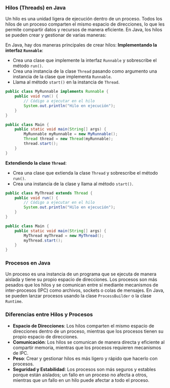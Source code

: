 ### Hilos (Threads) en Java

Un hilo es una unidad ligera de ejecución dentro de un proceso. Todos los hilos de un proceso comparten el mismo espacio de direcciones, lo que les permite compartir datos y recursos de manera eficiente. En Java, los hilos se pueden crear y gestionar de varias maneras:

En Java, hay dos maneras principales de crear hilos:
**Implementando la interfaz `Runnable`**:

- Crea una clase que implemente la interfaz `Runnable` y sobrescribe el método `run()`.
- Crea una instancia de la clase `Thread` pasando como argumento una instancia de la clase que implementa `Runnable`.
- Llama al método `start()` en la instancia de `Thread`.

```java
public class MyRunnable implements Runnable {
    public void run() {
        // Código a ejecutar en el hilo
        System.out.println("Hilo en ejecución");
    }
}

public class Main {
    public static void main(String[] args) {
        MyRunnable myRunnable = new MyRunnable();
        Thread thread = new Thread(myRunnable);
        thread.start();
    }
}
```

**Extendiendo la clase `Thread`**:
- Crea una clase que extienda la clase `Thread` y sobrescribe el método `run()`.
- Crea una instancia de la clase y llama al método `start()`.

```java
public class MyThread extends Thread {
    public void run() {
        // Código a ejecutar en el hilo
        System.out.println("Hilo en ejecución");
    }
}

public class Main {
    public static void main(String[] args) {
        MyThread myThread = new MyThread();
        myThread.start();
    }
}
```
### Procesos en Java

Un proceso es una instancia de un programa que se ejecuta de manera aislada y tiene su propio espacio de direcciones. Los procesos son más pesados que los hilos y se comunican entre sí mediante mecanismos de inter-procesos (IPC) como archivos, sockets o colas de mensajes. En Java, se pueden lanzar procesos usando la clase `ProcessBuilder` o la clase `Runtime`.


### Diferencias entre Hilos y Procesos

- **Espacio de Direcciones**: Los hilos comparten el mismo espacio de direcciones dentro de un proceso, mientras que los procesos tienen su propio espacio de direcciones.
- **Comunicación**: Los hilos se comunican de manera directa y eficiente al compartir memoria, mientras que los procesos requieren mecanismos de IPC.
- **Peso**: Crear y gestionar hilos es más ligero y rápido que hacerlo con procesos.
- **Seguridad y Estabilidad**: Los procesos son más seguros y estables porque están aislados; un fallo en un proceso no afecta a otros, mientras que un fallo en un hilo puede afectar a todo el proceso.